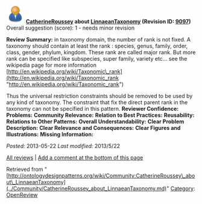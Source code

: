 [![](../images/thumb/a/a6/ODPUser.png/48px-ODPUser.png)](../Image/ODPUser.png.md "ODPUser.png")
__[CatherineRoussey](../User/CatherineRoussey.md "User:CatherineRoussey") about [LinnaeanTaxonomy](../Submissions/LinnaeanTaxonomy.md "Submissions:LinnaeanTaxonomy") (Revision ID: [9097](../Submissions/LinnaeanTaxonomy@oldid=9097.md "http://ontologydesignpatterns.org/wiki/Submissions:LinnaeanTaxonomy?oldid=9097"))__
Overall suggestion (score): 1 - needs minor revision




 __Review Summary:__ in taxonomy domain, the number of rank is not fixed.
A taxonomy should contain at least the rank : species, genus, family, order, class, gender, phylum, kingdom. These rank are called major rank. But more rank can be specified like subspecies, super family, variety etc...
see the wikipedia page for more information
[http://en.wikipedia.org/wiki/Taxonomic\_rank](http://en.wikipedia.org/wiki/Taxonomic_rank "http://en.wikipedia.org/wiki/Taxonomic_rank")



Thus the universal restriction constraints should be removed to be used by any kind of taxonomy. The constraint that fix the direct parent rank in the taxonomy can not be specified in this pattern.
__Reviewer Confidence:__ 
__Problems:__ 
__Community Relevance:__ 
__Relation to Best Practices:__ 
__Reusability:__ 
__Relations to Other Patterns:__ 
__Overall Understandability:__ 
__Clear Problem Description:__ 
__Clear Relevance and Consequences:__ 
__Clear Figures and Illustrations:__ 
__Missing Information:__ 

_Posted:_ 2013-05-22 _Last modified:_ 2013/5/22



[All reviews](../Reviews/Main.md "Reviews:Main") | [Add a comment at the bottom of this page](index.php@title=Odp%253AAdd_comment&target=../Community/CatherineRoussey_about_LinnaeanTaxonomy.md#New_comment "http://ontologydesignpatterns.org/wiki/index.php?title=Odp:Add_comment&target=Community:CatherineRoussey_about_LinnaeanTaxonomy#New_comment")


Retrieved from "[http://ontologydesignpatterns.org/wiki/Community:CatherineRoussey\_about\_LinnaeanTaxonomy](../Community/CatherineRoussey_about_LinnaeanTaxonomy.md)"
 [Category](http://ontologydesignpatterns.org/wiki/Special:Categories "Special:Categories"): [OpenReview](../Category/OpenReview.md "Category:OpenReview")